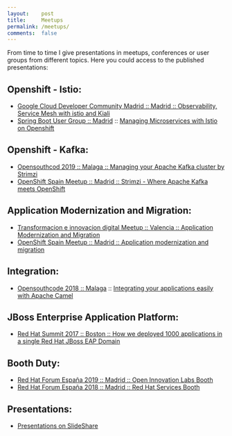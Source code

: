 ```yaml
---
layout:    post
title:     Meetups
permalink: /meetups/
comments:  false
---
```


From time to time I give presentations in meetups, conferences or user groups
from different topics. Here you could access to the published presentations:

## Openshift - Istio:
* [Google Cloud Developer Community Madrid :: Madrid :: Observability, Service Mesh with istio and Kiali](https://www.meetup.com/es/gcdcmadrid/events/261668288/)
* [Spring Boot User Group :: Madrid](https://www.meetup.com/es/madrid-spring-user-group/events/258322835/) :: [Managing Microservices with Istio on Openshift](https://www2.slideshare.net/jromanmartin/managing-microservices-with-istio-on-openshift-meetup)

## Openshift - Kafka:
* [Opensouthcod 2019 :: Malaga :: Managing your Apache Kafka cluster by Strimzi](https://www.opensouthcode.org/conferences/opensouthcode2019/program/proposals/232)
* [OpenShift Spain Meetup :: Madrid :: Strimzi - Where Apache Kafka meets OpenShift](https://www2.slideshare.net/jromanmartin/strimzi-where-apache-kafka-meets-openshift-openshift-spain-meetup)

## Application Modernization and Migration:
* [Transformacion e innovacion digital Meetup :: Valencia :: Application Modernization and Migration](https://www2.slideshare.net/jromanmartin/transformacion-e-innovacion-digital-meetup-application-modernization-and-migration)
* [OpenShift Spain Meetup :: Madrid :: Application modernization and migration](https://www2.slideshare.net/jromanmartin/openshift-meetup-application-modernization-and-migration)

## Integration:
* [Opensouthcode 2018 :: Malaga](https://www.opensouthcode.org/conferences/opensouthcode2018/program/proposals/153) :: [Integrating your applications easily with Apache Camel](https://www2.slideshare.net/jromanmartin/opensouthcode-2018-integrating-your-applications-easily-with-apache-camel)

## JBoss Enterprise Application Platform:
* [Red Hat Summit 2017 :: Boston :: How we deployed 1000 applications in a single Red Hat JBoss EAP Domain](https://www.redhat.com/files/summit/session-assets/2017/S104758-martin-gil.pdf)

## Booth Duty:
* [Red Hat Forum España 2019 :: Madrid :: Open Innovation Labs Booth](https://events.redhat.com/profile/form/index.cfm?PKformID=0x67109abcd)
* [Red Hat Forum España 2018 :: Madrid :: Red Hat Services Booth](https://www.redhat.com/en/events/forum-spain)

## Presentations:
* [Presentations on SlideShare](https://www2.slideshare.net/jromanmartin/presentations)
